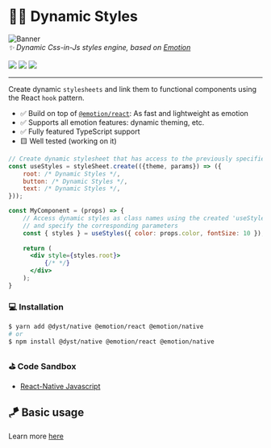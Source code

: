 # 🏃‍♀ Dynamic Styles

<img src="https://raw.githubusercontent.com/bennodev19/dynamic-styles/master/static/banner.png" alt="Banner">
<div>
    <i>✨ Dynamic Css-in-Js styles engine, based on <a href="https://emotion.sh/">Emotion<a/></i>
    <br>
    <br>
    <img src="https://img.shields.io/bundlephobia/minzip/@dyst/native">
    <img src="https://img.shields.io/npm/dw/@dyst/native">
    <img src="https://img.shields.io/npm/l/@dyst/native">
</div>

---

Create dynamic `stylesheets` and link them to functional components using the React `hook` pattern.
- ✅ Build on top of [`@emotion/react`](https://emotion.sh/docs/@emotion/react): As fast and lightweight as emotion
- ✅ Supports all emotion features: dynamic theming, etc.
- ✅ Fully featured TypeScript support
- 🟨 Well tested (working on it)
```jsx
// Create dynamic stylesheet that has access to the previously specified theme and parameters
const useStyles = styleSheet.create(({theme, params}) => ({
    root: /* Dynamic Styles */,
    button: /* Dynamic Styles */,
    text: /* Dynamic Styles */,
}));

const MyComponent = (props) => {
    // Access dynamic styles as class names using the created 'useStyles()' hook 
    // and specify the corresponding parameters
    const { styles } = useStyles({ color: props.color, fontSize: 10 });
    
    return (
      <div style={styles.root}>
          {/* */}
      </div>
    );
}
```

### 💻 Installation

```bash
$ yarn add @dyst/native @emotion/react @emotion/native
# or
$ npm install @dyst/native @emotion/react @emotion/native
```

### ⛳️ Code Sandbox
- [React-Native Javascript](https://snack.expo.dev/@bennodev/ds-basic-usage-js)

## 🪁 Basic usage

Learn more [here](https://github.com/bennodev19/dynamic-styles#-basic-usage)
